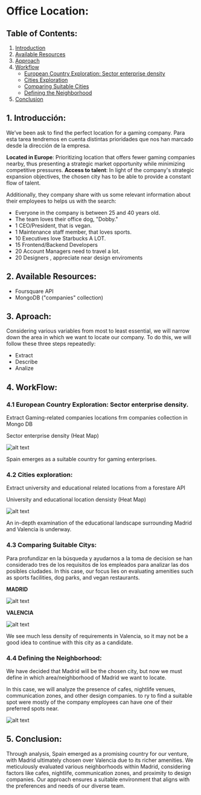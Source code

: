 # Office Location: 

## Table of Contents:

1. [Introduction](#introduction)
2. [Available Resources](#available-resources)
3. [Approach](#approach)
4. [Workflow](#workflow)
    - [European Country Exploration: Sector enterprise density](#european-country-exploration-sector-enterprise-density)
    - [Cities Exploration](#cities-exploration)
    - [Comparing Suitable Cities](#comparing-suitable-cities)
    - [Defining the Neighborhood](#defining-the-neighborhood)
5. [Conclusion](#conclusion)



## 1. Introducción: <a name="introduction"></a>

We’ve been ask to find the perfect location for a gaming company. Para esta tarea tendremos en cuenta distintas prioridades que nos han marcado  desde la dirección de la empresa. 

**Located in Europe**: Prioritizing  location that offers fewer gaming companies nearby, thus presenting a strategic market opportunity while minimizing competitive pressures.
**Access to talent**: In light of the company's strategic expansion objectives,  the chosen city has to be able to provide a constant flow of talent.

Additionally, they company share with us some relevant information about their employees to helps us with the search:

- Everyone in the company is between 25 and 40 years old.
- The team loves their office dog, "Dobby."
- 1 CEO/President, that is vegan.
- 1 Maintenance staff member, that loves sports.
- 10 Executives love Starbucks A LOT.
- 15 Frontend/Backend Developers
- 20 Account Managers need to travel a lot.
- 20 Designers , appreciate near design enviroments

## 2. Available Resources: <a name="available-resources"></a>

- Foursquare API
- MongoDB ("companies" collection)


## 3. Aproach: <a name="approach"></a>
Considering various variables from most to least essential, we will narrow down the area in which we want to locate our company. To do this, we will follow these three steps repeatedly:

- Extract
- Describe
- Analize


## 4. WorkFlow: <a name="workflow"></a>


### 4.1 European Country Exploration: Sector enterprise density. <a name="european-country-exploration-sector-enterprise-density"></a>
Extract Gaming-related companies locations frm companies collection in Mongo DB

Sector enterprise density (Heat Map)

![alt text](images/europe_heat_map.png)

Spain emerges as a suitable country for gaming enterprises.

### 4.2 Cities exploration: <a name="cities-exploration"></a>
Extract university and educational related locations from a forestare API 

University and educational location  densisty (Heat Map)

![alt text](images/spain_heat_map.png)

An in-depth examination of the educational landscape surrounding Madrid and Valencia is underway.

### 4.3 Comparing Suitable Citys: <a name="comparing-suitable-cities"></a>
Para profundizar en la búsqueda y ayudarnos a la toma de decision se han considerado tres de los requisitos de los empleados para analizar las dos posibles ciudades. 
In this case, our focus lies on evaluating amenities such as sports facilities, dog parks, and vegan restaurants.

**MADRID** 

![alt text](images/madrid_maps.png)


**VALENCIA**

![alt text](images/valencia_maps.png)

We see much less density of requirements in Valencia, so it may not be a good idea to continue with this city as a candidate.


### 4.4 Defining the Neighborhood:  <a name="defining-the-neighborhood"></a>
We have decided that Madrid will be the chosen city, but now we must define in which area/neighborhood of Madrid we want to locate.

In this case, we will analyze the presence of cafes, nightlife venues, communication zones, and other design companies. to ry to find a suitable spot were mostly of the company employees can have one of their preferred spots near.

![alt text](images/madrid_multiple.png)


## 5. Conclusion: <a name="conclusion"></a>

Through analysis, Spain emerged as a promising country for our venture, with Madrid ultimately chosen over Valencia due to its richer amenities. We meticulously evaluated various neighborhoods within Madrid, considering factors like cafes, nightlife, communication zones, and proximity to design companies. Our approach ensures a suitable environment that aligns with the preferences and needs of our diverse team.




